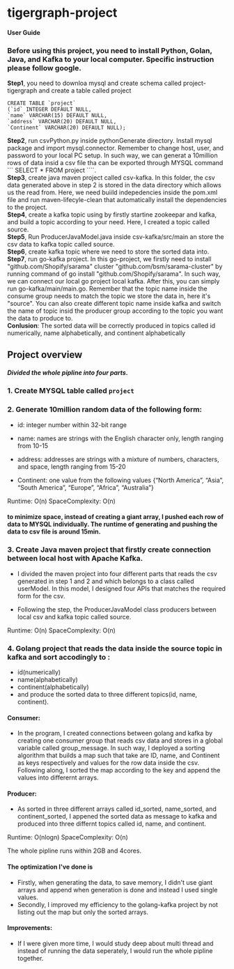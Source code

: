 # tigergraph-project

#### User Guide

### Before using this project, you need to install Python, Golan, Java, and Kafka to your local computer. Specific instruction please follow google.

**Step1**, you need to downloa mysql and create schema called project-tigergraph and create a table called project
```
CREATE TABLE `project`
(`id` INTEGER DEFAULT NULL,
`name` VARCHAR(15) DEFAULT NULL,
`address` VARCHAR(20) DEFAULT NULL,
`Continent` VARCHAR(20) DEFAULT NULL);
```
**Step2**, run csvPython.py inside pythonGenerate directory. Install mysql package and import mysql.connector. Remember to change host, user, and password to your local PC setup. In such way, we can generat a 10million rows of data insid a csv file tha can be exported through MYSQL command ``` SELECT * FROM project ````.
<br />
**Step3**, create java maven project called csv-kafka. In this folder, the csv data generated above in step 2 is stored in the data directory which allows us the read from. Here, we need buiild indepedencies inside the pom.xml file and run maven-lifecyle-clean that automatically install the dependencies to the project.
<br />
**Step4**, create a kafka topic using by firstly startine zookeepar and kafka, and build a topic according to your need. Here, I created a topic called source.
<br />
**Step5**, Run ProducerJavaModel.java inside csv-kafka/src/main an store the csv data to kafka topic called source.
<br />
**Step6**, create kafka topic where we need to store the sorted data into.
<br />
**Step7**, run go-kafka project. In this go-project, we firstly need to install "github.com/Shopify/sarama"
	cluster "github.com/bsm/sarama-cluster" by running command of go install "github.com/Shopify/sarama". In such way, we can connect our local go project local kafka. After this, you can simply run go-kafka/main/main.go. Remember that the topic name inside the consume group needs to match the topic we store the data in, here it's "source". You can also create different topic name inside kafka and switch the name of topic insid the producer group according to the topic you want the data to produce to. 
<br />
**Conlusion**: The sorted data will be correctly produced in topics called id numerically, name alphabetically, and continent alphabetically

## Project overview
##### Divided the whole pipline into four parts.

### 1. Create MYSQL table called `project`

### 2. Generate 10million random data of the following form:

* id: integer number within 32-bit range

* name: names are strings with the English character only, length ranging from 10-15 

* address: addresses are strings with a mixture of numbers, characters, and space, length ranging from 15-20

* Continent: one value from the following values {“North America”, “Asia”, “South America”, “Europe”, “Africa”, “Australia”}

Runtime: O(n)
SpaceComplexity: O(n)

#### to minimize space, instead of creating a giant array, I pushed each row of data to MYSQL individually. The runtime of generating and pushing the data to csv file is around 15min.

### 3. Create Java maven project that firstly create connection between local host with Apache Kafka.

* I divided the maven project into four different parts that reads the csv generated in step 1 and 2 and which belongs to a class called userModel. In this model, I designed four APIs that matches the required form for the csv.

* Following the step, the ProducerJavaModel class producers between local csv and kafka topic called source. 

Runtime: O(n)
SpaceComplexity: O(n)

### 4. Golang project that reads the data inside the source topic in kafka and sort accodingly to :

* id(numerically) 
* name(alphabetically)
* continent(alphabetically)
* and produce the sorted data to three different topics(id, name, continent).
 
 #### Consumer:
* In the program, I created connections between golang and kafka by creating one consumer group that reads csv data and stores in a global variable called 
group_message. In such way, I deployed a sorting algorithm that builds a map such that take are ID, name, and Continent as keys respectively and values for the row data inside the csv. Following along, I sorted the map according to the key and append the values into differernt arrays.

#### Producer:
* As sorted in three different arrays called id_sorted, name_sorted, and continent_sorted, I appened the sorted data as message to kafka and produced into three differnt topics called id, name, and continent. 
 
 Runtime: O(nlogn)
 SpaceComplexity: O(n)

The whole pipline runs within 2GB and 4cores.

#### The optimization I've done is
* Firstly, when generating the data, to save memory, I didn't use giant arrays and append when generation is done and instead I used single values. 
* Secondly, I improved my efficiency to the golang-kafka project by not listing out the map but only the sorted arrays.
 
#### Improvements:
* If I were given more time, I would study deep about multi thread and instead of running the data seperately, I would run the whole pipline together.
